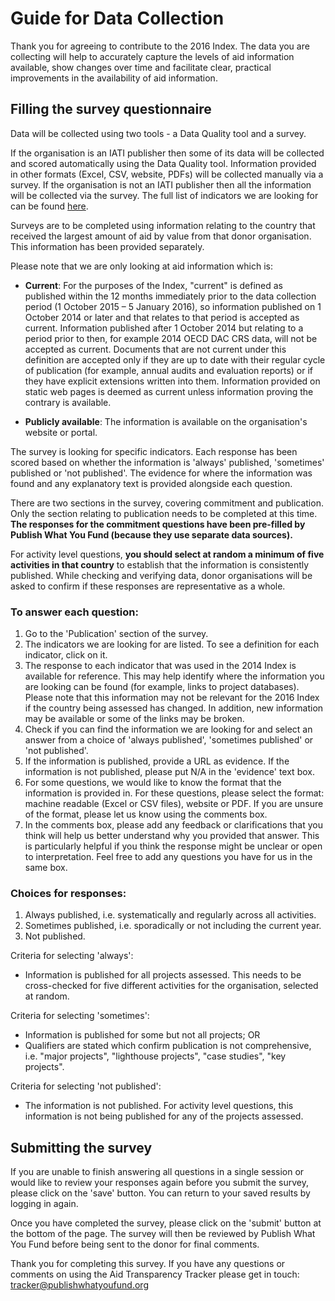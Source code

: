 # Guide for Data Collection

Thank you for agreeing to contribute to the 2016 Index. The data you are collecting will help to accurately capture the levels of aid information available, show changes over time and facilitate clear, practical improvements in the availability of aid information.

## Filling the survey questionnaire

Data will be collected using two tools - a Data Quality tool and a survey.

If the organisation is an IATI publisher then some of its data will be
collected and scored automatically using  the Data Quality tool.
Information provided in other formats (Excel, CSV, website, PDFs) will be
collected manually via a survey. If the organisation is not an IATI
publisher then all the information will be collected via the survey. The
full list of indicators we are looking for can be found
[here](http://www.publishwhatyoufund.org/wp-content/uploads/2017/08/2018-Aid-Transparency-Index-technical-paper_updated-170815.pdf).

Surveys are to be completed using information relating to the country that
received the largest amount of aid by value from that donor organisation.
This information has been provided separately.

Please note that we are only looking at aid information which is:

* **Current**: For the purposes of the Index, "current" is defined as
published within the 12 months immediately prior to the data
collection period (1 October 2015 &ndash; 5 January 2016), so information
published on 1 October 2014 or later and that relates to that period is
accepted as current. Information published after 1 October 2014 but
relating to a period prior to then, for example 2014 OECD DAC CRS data,
will not be accepted as current. Documents that are not current under this
definition are accepted only if they are up to date with their regular
cycle of publication (for example, annual audits and evaluation reports)
or if they have explicit extensions written into them. Information
provided on static web pages is deemed as current unless information
proving the contrary is available.

* **Publicly available**: The information is available on the organisation's website or portal.

The survey is looking for specific indicators. Each response
has been scored based on whether the information is 'always'
published, 'sometimes' published or 'not published'. The evidence for
where the information was found and any explanatory text is provided
alongside each question.

There are two sections in the survey, covering commitment and publication.
Only the section relating to publication needs to be completed at this
time.
**The responses for the commitment questions have been pre-filled by Publish What You Fund (because they use separate data sources).**

For activity level questions, **you should select at random a minimum of five activities in that country** to establish that the information is consistently published. While checking and verifying data, donor organisations will be asked to confirm if these responses are representative as a whole.

### To answer each question:

1. Go to the 'Publication' section of the survey.
2. The indicators we are looking for are listed. To see a definition for each indicator, click on it.
3.	The response to each indicator that was used in the 2014 Index is available for reference. This may help identify where the information you are looking can be found (for example, links to project databases). Please note that this information may not be relevant for the 2016 Index if the country being assessed has changed. In addition, new information may be available or some of the links may be broken.
3. Check if you can find the information we are looking for and select an answer from a choice of 'always published', 'sometimes published' or 'not published'.
4. If the information is published, provide a URL as evidence. If the information is not published, please put N/A in the 'evidence' text box.
5. For some questions, we would like to know the format that the information is provided in. For these questions, please select the format: machine readable (Excel or CSV files), website or PDF. If you are unsure of the format, please let us know using the comments box.
6. In the comments box, please add any feedback or clarifications that you think will help us better understand why you provided that answer. This is particularly helpful if you think the response might be unclear or open to interpretation. Feel free to add any questions you have for us in the same box.

### Choices for responses:

1. Always published, i.e. systematically and regularly across all activities.
2. Sometimes published, i.e. sporadically or not including the current year.
3. Not published.

Criteria for selecting 'always':

* Information is published for all projects assessed. This needs to be
cross-checked for five different activities for the organisation,
selected at random.

Criteria for selecting 'sometimes':

* Information is published for some but not all projects; OR
* Qualifiers are stated which confirm publication is not comprehensive, i.e. "major projects", "lighthouse projects", "case studies", "key projects".

Criteria for selecting 'not published':

* The information is not published. For activity level questions, this
information is not being published for any of the projects assessed.

## Submitting the survey

If you are unable to finish answering all questions in a single session or would like to review your responses again before you submit the survey, please click on the 'save' button. You can return to your saved results by logging in again.

Once you have completed the survey, please click on the 'submit' button at the bottom of the page. The survey will then be reviewed by Publish What You Fund before being sent to the donor for final comments.

Thank you for completing this survey. If you have any questions or comments on using the Aid Transparency Tracker please get in touch: tracker@publishwhatyoufund.org
